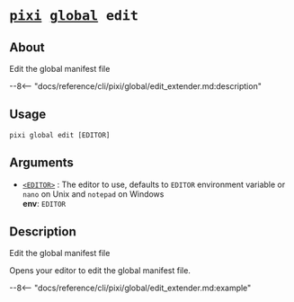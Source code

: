 # <code>[pixi](../../pixi.md) [global](../global.md) edit</code>

## About
Edit the global manifest file

--8<-- "docs/reference/cli/pixi/global/edit_extender.md:description"

## Usage
```
pixi global edit [EDITOR]
```

## Arguments
- <a id="arg-<EDITOR>" href="#arg-<EDITOR>">`<EDITOR>`</a>
:  The editor to use, defaults to `EDITOR` environment variable or `nano` on Unix and `notepad` on Windows
<br>**env**: `EDITOR`

## Description
Edit the global manifest file

Opens your editor to edit the global manifest file.


--8<-- "docs/reference/cli/pixi/global/edit_extender.md:example"

